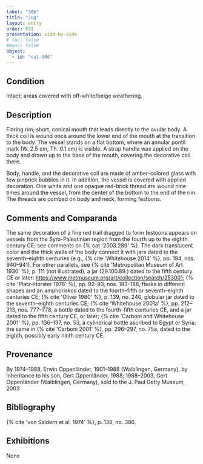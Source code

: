```yaml
---
label: "306"
title: "Jug"
layout: entry
order: 831
presentation: side-by-side
# toc: false
#menu: false 
object:
  - id: "cat-306"
---
```


## Condition

Intact; areas covered with off-white/beige weathering.

## Description

Flaring rim; short, conical mouth that leads directly to the ovular body. A thick coil is wound once around the lower end of the mouth at the transition to the body. The vessel stands on a flat bottom, where an annular pontil mark (W. 2.5 cm, Th. 0.1 cm) is visible. A strap handle was applied on the body and drawn up to the base of the mouth, covering the decorative coil there.

Body, handle, and the decorative coil are made of amber-colored glass with few pinprick bubbles in it. In addition, the vessel is covered with applied decoration. One white and one opaque red-brick thread are wound nine times around the vessel, from the center of the bottom to the end of the rim. The threads are combed on body and neck, forming festoons.

## Comments and Comparanda

The same decoration of a fine red trail dragged to form festoons appears on vessels from the Syro-Palestinian region from the fourth up to the eighth century CE; see comments on {% cat '2003.289' %}. The dark translucent color and the thick walls of the body connect it with jars dated to the seventh–eighth centuries (e.g., {% cite 'Whitehouse 2014' %}, pp. 194, nos. 940–941). For other parallels, see {% cite 'Metropolitan Museum of Art 1930' %}, p. 111 (not illustrated), a jar (29.100.89.) dated to the fifth century CE or later: <https://www.metmuseum.org/art/collection/search/253001>; {% cite 'Platz-Horster 1976' %}, pp. 92–93, nos. 183–186, flasks in different shapes and an amphoriskos dated to the fourth–fifth or seventh–eighth centuries CE; {% cite 'Oliver 1980' %}, p. 139, no. 240, globular jar dated to the seventh–eighth centuries CE; {% cite 'Whitehouse 2001a' %}, pp. 212–213, nos. 777–778, a bottle dated to the fourth–fifth centuries CE, and a jar dated to the fifth century CE, or later; {% cite 'Carboni and Whitehouse 2001' %}, pp. 136–137, no. 53, a cylindrical bottle ascribed to Egypt or Syria; the same in {% cite 'Carboni 2001' %}, pp. 296–297, no. 75a, dated to the eighth, possibly early ninth century CE.

## Provenance

By 1974–1988, Erwin Oppenländer, 1901–1988 (Waiblingen, Germany), by inheritance to his son, Gert Oppenländer, 1988; 1988–2003, Gert Oppenländer (Waiblingen, Germany), sold to the J. Paul Getty Museum, 2003

## Bibliography

{% cite 'von Saldern et al. 1974' %}, p. 138, no. 386.

## Exhibitions

None